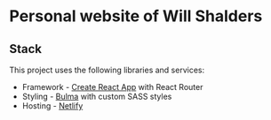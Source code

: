# Personal website of Will Shalders

## Stack
This project uses the following libraries and services:
- Framework - [Create React App](https://create-react-app.dev) with React Router
- Styling - [Bulma](https://bulma.io) with custom SASS styles
- Hosting - [Netlify](https://netlify.com)
